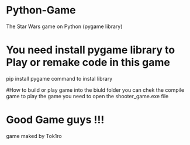 # Python-Game
The Star Wars game on Python (pygame library)

# You need install pygame library to Play or remake code in this game
pip install pygame
command to instal library

#How to build or play game
into the biuld folder you can chek the compile game 
to play the game you need to open the shooter_game.exe file 
# Good Game guys !!!
game maked by Tok1ro
